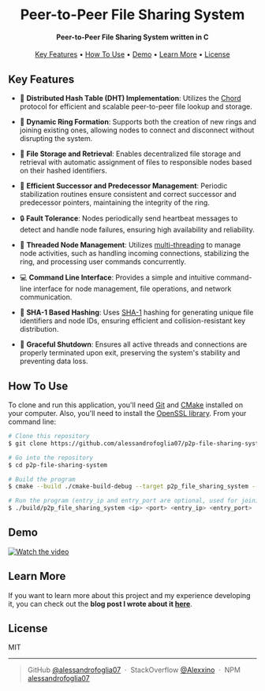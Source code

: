 <h1 align="center">
  <br>
  Peer-to-Peer File Sharing System
</h1>

<h4 align="center">Peer-to-Peer File Sharing System written in C</h4>

<p align="center">
  <a href="#key-features">Key Features</a> •
  <a href="#how-to-use">How To Use</a> •
  <a href="#demo">Demo</a> •
  <a href="#learn more">Learn More</a> •
  <a href="#license">License</a>
</p>

## Key Features

- 🚀 **Distributed Hash Table (DHT) Implementation**: Utilizes
  the [Chord](https://en.wikipedia.org/wiki/Chord_(peer-to-peer)) protocol for efficient and scalable
  peer-to-peer
  file lookup and storage.

- 🔄 **Dynamic Ring Formation**: Supports both the creation of new rings and joining existing ones, allowing nodes to
  connect
  and disconnect without disrupting the system.

- 📁 **File Storage and Retrieval**: Enables decentralized file storage and retrieval with automatic assignment of files to
  responsible nodes based on their hashed identifiers.

- 🔧 **Efficient Successor and Predecessor Management**: Periodic stabilization routines ensure consistent and correct
  successor and predecessor pointers, maintaining the integrity of the ring.

- 🔒 **Fault Tolerance**: Nodes periodically send heartbeat messages to detect and handle node failures, ensuring high
  availability and reliability.

- 🧵 **Threaded Node Management**:
  Utilizes [multi-threading](https://en.wikipedia.org/wiki/Multithreading_(computer_architecture)) to manage node
  activities, such as handling incoming
  connections,
  stabilizing the ring, and processing user commands concurrently.

- 💻 **Command Line Interface**: Provides a simple and intuitive command-line interface for node management, file
  operations,
  and network communication.

- 🔑 **SHA-1 Based Hashing**: Uses [SHA-1](https://en.wikipedia.org/wiki/SHA-1) hashing for generating unique file
  identifiers and node IDs, ensuring efficient
  and
  collision-resistant key distribution.

- 🛑 **Graceful Shutdown**: Ensures all active threads and connections are properly terminated upon exit, preserving the
  system's stability and preventing data loss.

## How To Use

To clone and run this application, you'll need [Git](https://git-scm.com) and [CMake](https://cmake.org/)
installed on your computer. Also, you'll need to install the [OpenSSL library](https://www.openssl.org/).
From your command line:

```bash
# Clone this repository
$ git clone https://github.com/alessandrofoglia07/p2p-file-sharing-system

# Go into the repository
$ cd p2p-file-sharing-system

# Build the program
$ cmake --build ./cmake-build-debug --target p2p_file_sharing_system -- -j 6

# Run the program (entry_ip and entry_port are optional, used for joining an existing ring)
$ ./build/p2p_file_sharing_system <ip> <port> <entry_ip> <entry_port>
```

## Demo

[![Watch the video](https://img.youtube.com/vi/b7BFZTuFOeM/maxresdefault.jpg)](https://youtu.be/b7BFZTuFOeM)

## Learn More

If you want to learn more about this project and my experience developing it, you can check out the **blog post I wrote about it [here](https://github.com/alessandrofoglia07/p2p-file-sharing-system/blob/main/.github/blogpost.md)**.

## License

MIT

---

> GitHub [@alessandrofoglia07](https://github.com/alessandrofoglia07) &nbsp;&middot;&nbsp;
> StackOverflow [@Alexxino](https://stackoverflow.com/users/21306952/alexxino) &nbsp;&middot;&nbsp;
> NPM [alessandrofoglia07](https://www.npmjs.com/~alessandrofoglia07)
